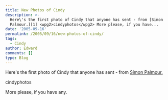 ```yaml
---
title: New Photos of Cindy
description: >-
  Here\'s the first photo of Cindy that anyone has sent - from [Simon
  Palmour.][1] <wpg2>cindyphotos</wpg2> More please, if you have...
date: '2005-09-16'
permalink: /2005/09/16/new-photos-of-cindy/
tags:
  - Cindy
author: Edward
comments: []
type: Blog
---
```


Here\'s the first photo of Cindy that anyone has sent - from [Simon
Palmour.][1]

<wpg2>cindyphotos</wpg2>

More please, if you have any.



[1]: https://palmour.blogspot.com
